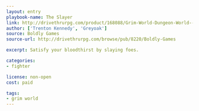 ```yaml
---
layout: entry
playbook-name: The Slayer
link: http://drivethrurpg.com/product/168088/Grim-World-Dungeon-World--Fate-Core-Supplement
author: ['Trenton Kennedy', 'Greyoak']
source: Boldly Games
source-url: http://drivethrurpg.com/browse/pub/8220/Boldly-Games

excerpt: Satisfy your bloodthirst by slaying foes.

categories:
- fighter

license: non-open
cost: paid

tags:
- grim world
---
```

